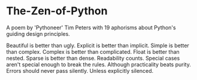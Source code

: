 # The-Zen-of-Python
A poem by 'Pythoneer' Tim Peters with 19 aphorisms about Python's guiding design principles.

Beautiful is better than ugly.
Explicit is better than implicit.
Simple is better than complex.
Complex is better than complicated.
Float is better than nested.
Sparse is better than dense.
Readability counts.
Special cases aren't special enough to break the rules.
Although practicality beats purity.
Errors should never pass silently.
Unless explicitly silenced.
